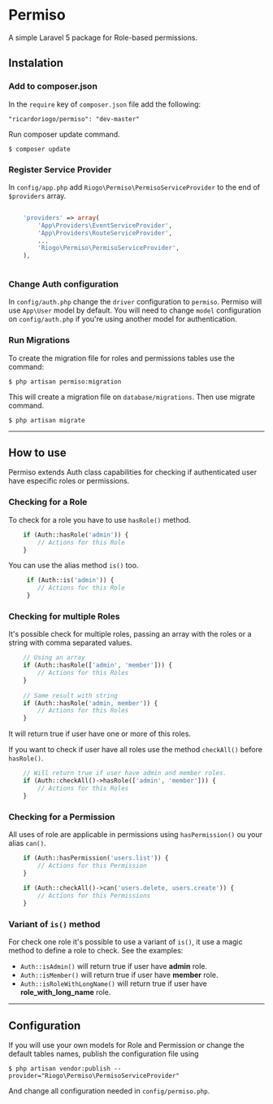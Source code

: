 # Permiso
A simple Laravel 5 package for Role-based permissions.

## Instalation
### Add to composer.json
In the `require` key of `composer.json` file add the following:

    "ricardoriogo/permiso": "dev-master"

Run composer update command.
    
    $ composer update

### Register Service Provider
In `config/app.php` add `Riogo\Permiso\PermisoServiceProvider` to the end of `$providers` array.

```php

    'providers' => array(
		'App\Providers\EventServiceProvider',
		'App\Providers\RouteServiceProvider',
        ...
        'Riogo\Permiso\PermisoServiceProvider',
    ),
    
```

### Change Auth configuration
In `config/auth.php` change the `driver` configuration to `permiso`.
Permiso will use `App\User` model by default. You will need to change `model` configuration on `config/auth.php` if you're using another model for authentication.


### Run Migrations
To create the migration file for roles and permissions tables use the command:

    $ php artisan permiso:migration

This will create a migration file on `database/migrations`.
Then use migrate command.

    $ php artisan migrate

----------------------------

## How to use
Permiso extends Auth class capabilities for checking if authenticated user have especific roles or permissions.

### Checking for a Role
To check for a role you have to use `hasRole()` method.
```php    
    if (Auth::hasRole('admin')) {
        // Actions for this Role
    }
```

You can use the alias method `is()` too.
```php    
     if (Auth::is('admin')) {
        // Actions for this Role
     }
```

### Checking for multiple Roles
It's possible check for multiple roles, passing an array with the roles or a string with comma separated values.

```php
    // Using an array
    if (Auth::hasRole(['admin', 'member'])) {
        // Actions for this Roles
    }
    
    // Same result with string
    if (Auth::hasRole('admin, member')) {
        // Actions for this Roles
    }
```

It will return true if user have one or more of this roles.

If you want to check if user have all roles use the method `checkAll()` before `hasRole()`.

```php
    // Will return true if user have admin and member roles.
    if (Auth::checkAll()->hasRole(['admin', 'member'])) {
        // Actions for this Roles
    }
```

### Checking for a Permission
All uses of role are applicable in permissions using `hasPermission()` ou your alias `can()`.

```php
    if (Auth::hasPermission('users.list')) {
        // Actions for this Permission
    }
    
    if (Auth::checkAll()->can('users.delete, users.create')) {
        // Actions for this Permissions
    }
```

### Variant of `is()` method
For check one role it's possible to use a variant of `is()`, it use a magic method to define a role to check. See the examples:
 * `Auth::isAdmin()` will return true if user have __admin__ role.
 * `Auth::isMember()` will return true if user have __member__ role.
 * `Auth::isRoleWithLongName()` will return true if user have __role_with_long_name__ role.

---------------------------------

## Configuration
If you will use your own models for Role and Permission or change the default tables names, publish the configuration file using
    
    $ php artisan vendor:publish --provider="Riogo\Permiso\PermisoServiceProvider"
    
And change all configuration needed in `config/permiso.php`.